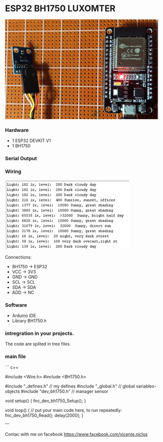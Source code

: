 # ESP32 BH1750 LUXOMTER 

![alt text](https://github.com/vniclos/ESP32-luxometer/blob/master/images/esp32-bh1750_luxometer.jpg?raw=true "esp32 luxometer" )

### Hardware

- 1 ESP32 DEVKIT V1
- 1 BH1750

### Serial Output 

### Wiring
![alt text](https://github.com/vniclos/ESP32-luxometer/blob/master/images/serial.output.jpg?raw=true "esp32 luxometer" )

Connections:
  - BH1750 -> ESP32 
  - VCC -> 3V3 
  - GND -> GND
  - SCL -> SCL 
  - SDA -> SDA 
  - ADD -> NC

### Software
- Arduino IDE
- Library BH1750.h

### intregration in your projects.
The code are splited in tree files.
### main file 
´´´ c++

#include <Wire.h>
#include <BH1750.h>

#include "_defines.h"   // my defines
#include "_global.h"    // global variables-objects
#include "dev_bh1750.h" // manager sensor

void setup() {
  fnc_dev_bh1750_Setup();
}

void loop() {
  // put your main code here, to run repeatedly:
  fnc_dev_bh1750_Read();
  delay(2000);
}

'''

Contac with me on facebook 
https://www.facebook.com/vicente.niclos

